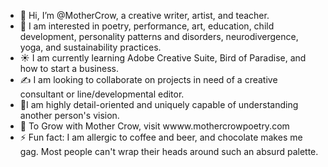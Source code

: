- 👋 Hi, I’m @MotherCrow, a creative writer, artist, and teacher. 
- 🌻 I am interested in poetry, performance, art, education, child development, personality patterns and disorders, neurodivergence, yoga, and sustainability practices.  
- ☀️ I am currently learning Adobe Creative Suite, Bird of Paradise, and how to start a business.  
- ✍️ I am looking to collaborate on projects in need of a creative consultant or line/developmental editor.
- 🌟I am highly detail-oriented and uniquely capable of understanding another person's vision. 
- 🤝 To Grow with Mother Crow, visit wwww.mothercrowpoetry.com
- ⚡ Fun fact: I am allergic to coffee and beer, and chocolate makes me gag. Most people can't wrap their heads around such an absurd palette.   

<!---
MotherCrow/MotherCrow is a ✨ special ✨ repository because its `README.md` (this file) appears on your GitHub profile.
You can click the Preview link to take a look at your changes.
--->

